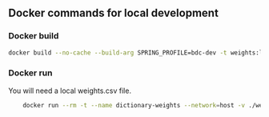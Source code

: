 ## Docker commands for local development
### Docker build
```bash
docker build --no-cache --build-arg SPRING_PROFILE=bdc-dev -t weights:latest .
```

### Docker run
You will need a local weights.csv file.
```bash
    docker run --rm -t --name dictionary-weights --network=host -v ./weights.csv:/weights.csv weights:latest
```